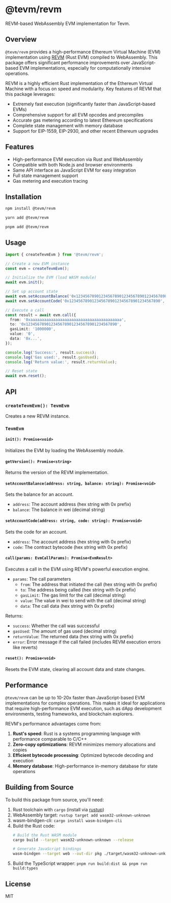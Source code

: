# @tevm/revm

REVM-based WebAssembly EVM implementation for Tevm.

## Overview

`@tevm/revm` provides a high-performance Ethereum Virtual Machine (EVM) implementation using [REVM](https://github.com/bluealloy/revm) (Rust EVM) compiled to WebAssembly. This package offers significant performance improvements over JavaScript-based EVM implementations, especially for computationally intensive operations.

REVM is a highly efficient Rust implementation of the Ethereum Virtual Machine with a focus on speed and modularity. Key features of REVM that this package leverages:

- Extremely fast execution (significantly faster than JavaScript-based EVMs)
- Comprehensive support for all EVM opcodes and precompiles
- Accurate gas metering according to latest Ethereum specifications
- Complete state management with memory database
- Support for EIP-1559, EIP-2930, and other recent Ethereum upgrades

## Features

- High-performance EVM execution via Rust and WebAssembly
- Compatible with both Node.js and browser environments
- Same API interface as JavaScript EVM for easy integration
- Full state management support
- Gas metering and execution tracing

## Installation

```bash
npm install @tevm/revm
```

```bash
yarn add @tevm/revm
```

```bash
pnpm add @tevm/revm
```

## Usage

```typescript
import { createTevmEvm } from '@tevm/revm';

// Create a new EVM instance
const evm = createTevmEvm();

// Initialize the EVM (load WASM module)
await evm.init();

// Set up account state
await evm.setAccountBalance('0x1234567890123456789012345678901234567890', '1000000000000000000');
await evm.setAccountCode('0x1234567890123456789012345678901234567890', '0x...');

// Execute a call
const result = await evm.call({
  from: '0xaaaaaaaaaaaaaaaaaaaaaaaaaaaaaaaaaaaaaaaa',
  to: '0x1234567890123456789012345678901234567890',
  gasLimit: '1000000',
  value: '0',
  data: '0x...',
});

console.log('Success:', result.success);
console.log('Gas used:', result.gasUsed);
console.log('Return value:', result.returnValue);

// Reset state
await evm.reset();
```

## API

### `createTevmEvm(): TevmEvm`

Creates a new REVM instance.

### `TevmEvm`

#### `init(): Promise<void>`

Initializes the EVM by loading the WebAssembly module.

#### `getVersion(): Promise<string>`

Returns the version of the REVM implementation.

#### `setAccountBalance(address: string, balance: string): Promise<void>`

Sets the balance for an account.

- `address`: The account address (hex string with 0x prefix)
- `balance`: The balance in wei (decimal string)

#### `setAccountCode(address: string, code: string): Promise<void>`

Sets the code for an account.

- `address`: The account address (hex string with 0x prefix)
- `code`: The contract bytecode (hex string with 0x prefix)

#### `call(params: EvmCallParams): Promise<EvmResult>`

Executes a call in the EVM using REVM's powerful execution engine.

- `params`: The call parameters
  - `from`: The address that initiated the call (hex string with 0x prefix)
  - `to`: The address being called (hex string with 0x prefix)
  - `gasLimit`: The gas limit for the call (decimal string)
  - `value`: The value in wei to send with the call (decimal string)
  - `data`: The call data (hex string with 0x prefix)

Returns:
- `success`: Whether the call was successful
- `gasUsed`: The amount of gas used (decimal string)
- `returnValue`: The returned data (hex string with 0x prefix)
- `error`: Error message if the call failed (includes REVM execution errors like reverts)

#### `reset(): Promise<void>`

Resets the EVM state, clearing all account data and state changes.

## Performance

`@tevm/revm` can be up to 10-20x faster than JavaScript-based EVM implementations for complex operations. This makes it ideal for applications that require high-performance EVM execution, such as dApp development environments, testing frameworks, and blockchain explorers.

REVM's performance advantages come from:

1. **Rust's speed**: Rust is a systems programming language with performance comparable to C/C++
2. **Zero-copy optimizations**: REVM minimizes memory allocations and copies
3. **Efficient bytecode processing**: Optimized bytecode decoding and execution
4. **Memory database**: High-performance in-memory database for state operations

## Building from Source

To build this package from source, you'll need:

1. Rust toolchain with `cargo` (install via [rustup](https://rustup.rs/))
2. WebAssembly target: `rustup target add wasm32-unknown-unknown`
3. wasm-bindgen-cli: `cargo install wasm-bindgen-cli`
4. Build the Rust code:
   ```bash
   # Build the Rust WASM module
   cargo build --target wasm32-unknown-unknown --release
   
   # Generate JavaScript bindings
   wasm-bindgen --target web --out-dir pkg ./target/wasm32-unknown-unknown/release/tevm_revm.wasm
   ```
5. Build the TypeScript wrapper: `pnpm run build:dist && pnpm run build:types`

## License

MIT